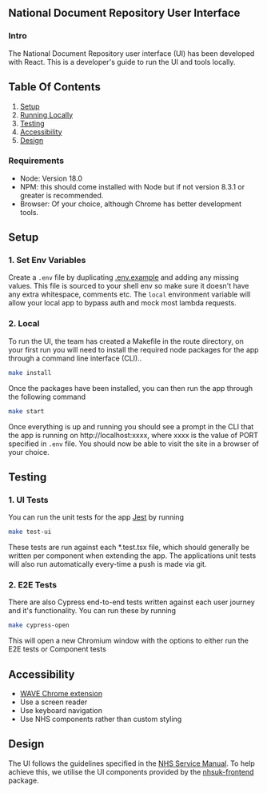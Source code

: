 ## National Document Repository User Interface

### Intro

The National Document Repository user interface (UI) has been developed with React. This is a developer's guide to run the UI and tools locally.

## Table Of Contents

1. [Setup](#setup)
2. [Running Locally](#running-locally)
3. [Testing](#testing)
4. [Accessibility](#accessibility)
5. [Design](#design)

### Requirements

-   Node: Version 18.0
-   NPM: this should come installed with Node but if not version 8.3.1 or greater is recommended.
-   Browser: Of your choice, although Chrome has better development tools.

## Setup

### 1. Set Env Variables

Create a `.env` file by duplicating [.env.example](.env_example) and adding any missing values. This file is sourced to
your shell env so make sure it doesn't have any extra whitespace, comments etc.
The `local` environment variable will allow your local app to bypass auth and mock most lambda requests.

### 2. Local

To run the UI, the team has created a Makefile in the route directory, on your first run you will need to install the required node packages for the app through a command line interface (CLI)..

```bash
make install
```

Once the packages have been installed, you can then run the app through the following command

```bash
make start
```

Once everything is up and running you should see a prompt in the CLI that the app is running on http://localhost:xxxx, where xxxx is the value of PORT specified in `.env` file. You should now be able to visit the site in a browser of your choice.

## Testing

### 1. UI Tests

You can run the unit tests for the app [Jest](https://jestjs.io/) by running

```bash
make test-ui
```

These tests are run against each \*.test.tsx file, which should generally be written per component when extending the app.
The applications unit tests will also run automatically every-time a push is made via git.

### 2. E2E Tests

There are also Cypress end-to-end tests written against each user journey and it's functionality. You can run these by running

```bash
make cypress-open
```

This will open a new Chromium window with the options to either run the E2E tests or Component tests

## Accessibility

-   [WAVE Chrome extension](https://chrome.google.com/webstore/detail/wave-evaluation-tool/jbbplnpkjmmeebjpijfedlgcdilocofh)
-   Use a screen reader
-   Use keyboard navigation
-   Use NHS components rather than custom styling

## Design

The UI follows the guidelines specified in the [NHS Service Manual](https://service-manual.nhs.uk/). To help achieve
this, we utilise the UI components provided by the [nhsuk-frontend](https://github.com/nhsuk/nhsuk-frontend) package.
